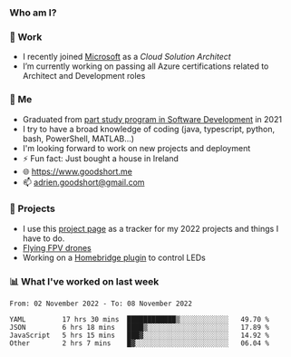 ### Who am I?

<!--
**goodshort/goodshort** is a ✨ _special_ ✨ repository because its `README.md` (this file) appears on your GitHub profile.
-->
### 💼 Work
- I recently joined [Microsoft](https://www.microsoft.com/) as a _Cloud Solution Architect_
- I’m currently working on passing all Azure certifications related to Architect and Development roles

### 🌱 Me
- Graduated from [part study program in Software Development](https://www.goodshort.me/who-am-i/studies#higher-diploma-in-software-development) in 2021
- I try to have a broad knowledge of coding (java, typescript, python, bash, PowerShell, MATLAB...)
- I'm looking forward to work on new projects and deployment
- ⚡ Fun fact: Just bought a house in Ireland
- 🌐 https://www.goodshort.me
- 📫 adrien.goodshort@gmail.com

### 🚧 Projects

- I use this [project page](https://github.com/users/goodshort/projects/2) as a tracker for my 2022 projects and things I have to do.
- [Flying FPV drones](https://www.youtube.com/watch?v=PdOF5c4RF18&list=PLhU-As_kQhM6L6iwidza6sSdfxEybA7VZ)
- Working on a [Homebridge plugin](https://github.com/goodshort/homebridge-wled-preset) to control LEDs

### 📊 What I've worked on last week

<!--START_SECTION:waka-->

```text
From: 02 November 2022 - To: 08 November 2022

YAML         17 hrs 30 mins  ████████████▒░░░░░░░░░░░░   49.70 %
JSON         6 hrs 18 mins   ████▒░░░░░░░░░░░░░░░░░░░░   17.89 %
JavaScript   5 hrs 15 mins   ███▓░░░░░░░░░░░░░░░░░░░░░   14.92 %
Other        2 hrs 7 mins    █▓░░░░░░░░░░░░░░░░░░░░░░░   06.04 %
```

<!--END_SECTION:waka-->
